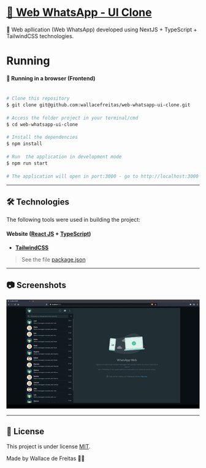 <h1 align="left">
    <a href="https://pt-br.reactjs.org/">🔗 Web WhatsApp - UI Clone</a>
</h1>
<p align="left">🚀 Web apllication (Web WhatsApp) developed using NextJS + TypeScript + TailwindCSS technologies.</p>

Running
=================

#### 🧭 Running in a browser (Frontend)

```bash

# Clone this repository
$ git clone git@github.com:wallacefreitas/web-whatsapp-ui-clone.git

# Access the folder project in your terminal/cmd
$ cd web-whatsapp-ui-clone

# Install the dependencies
$ npm install

# Run  the application in development mode
$ npm run start

# The application will open in port:3000 - go to http://localhost:3000

```
---

## 🛠 Technologies

The following tools were used in building the project:

#### **Website**  ([React JS](https://reactjs.org/)  +  [TypeScript](https://www.typescriptlang.org/))

-   **[TailwindCSS](https://tailwindcss.com/docs/guides/create-react-app)**

> See the file  [package.json](package.json)

---

## 📷 Screenshots
<img src="./public/assets/images/web-whatsapp.gif" alt="Screenshot memory game"/>



---

## 📝 License

This project is under license [MIT](./LICENSE.md).

Made by Wallace de Freitas 👋🏽